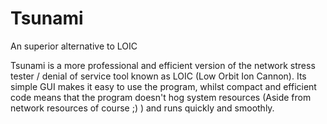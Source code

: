 # Tsunami
An superior alternative to LOIC

Tsunami is a more professional and efficient version of the network stress
tester / denial of service tool known as LOIC (Low Orbit Ion Cannon). Its
simple GUI makes it easy to use the program, whilst compact and efficient
code means that the program doesn't hog system resources (Aside from network
resources of course ;) ) and runs quickly and smoothly.
